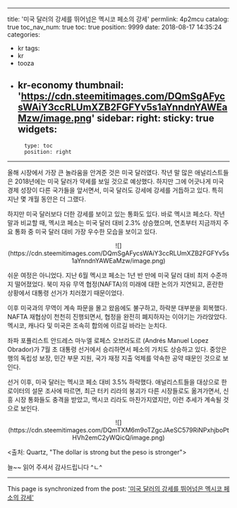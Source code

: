 
---
title: '미국 달러의 강세를 뛰어넘은 멕시코 페소의 강세'
permlink: 4p2mcu
catalog: true
toc_nav_num: true
toc: true
position: 9999
date: 2018-08-17 14:35:24
categories:
- kr
tags:
- kr
- tooza
- kr-economy
thumbnail: 'https://cdn.steemitimages.com/DQmSgAFycsWAiY3ccRLUmXZB2FGFYv5s1aYnndnYAWEaMzw/image.png'
sidebar:
    right:
        sticky: true
widgets:
    -
        type: toc
        position: right
---


올해 시장에서 가장 큰 놀라움을 안겨준 것은 미국 달러였다. 작년 말 많은 애널리스트들은 2018년에는 미국 달러가 약세를 보일 것으로 예상했다. 하지만 그에 어긋나게 미국 경제 성장이 다른 국가들을 앞서면서, 미국 달러도 강세에 강세를 거듭하고 있다. 특히 지난 몇 개월 동안은 더 그랬다. 

하지만 미국 달러보다 더한 강세를 보이고 있는 통화도 있다. 바로 멕시코 페소다. 작년 말과 비교할 때, 멕시코 페소는 미국 달러 대비 2.3% 상승했으며, 연초부터 지금까지 주요 통화 중 미국 달러 대비 가장 우수한 모습을 보이고 있다. 

<center>
![](https://cdn.steemitimages.com/DQmSgAFycsWAiY3ccRLUmXZB2FGFYv5s1aYnndnYAWEaMzw/image.png)
</center>

쉬운 여정은 아니었다. 지난 6월 멕시코 페소는 1년 반 만에 미국 달러 대비 최저 수준까지 떨어졌었다. 북미 자유 무역 협정(NAFTA)의 미래에 대한 논의가 지연되고, 혼란한 상황에서 대통령 선거가 치러졌기 때문이었다.  

이후 미국과의 무역이 계속 파문을 몰고 왔음에도 불구하고, 하락분 대부분을 회복했다. NAFTA 재협상이 천천히 진행되면서, 협정을 완전히 폐지하자는 이야기는 가라앉았다. 멕시코, 캐나다 및 미국은 조속히 합의에 이르길 바라는 눈치다. 

좌파 포퓰리스트 안드레스 마누엘 로페스 오브라도르 (Andrés Manuel Lopez Obrador)가 7월 초 대통령 선거에서 승리하면서 페소의 가치도 상승하고 있다. 중앙은행의 독립성 보장, 민간 부문 지원, 국가 재정 지출 억제를 약속한 공약 때문인 것으로 보인다.  

선거 이후, 미국 달러는 멕시코 페소 대비 3.5% 하락했다. 애널리스트들을 대상으로 한 로이터의 설문 조사에 따르면, 최근 터키 리라의 붕괴가 다른 시장들로도 옮겨가면서, 신흥 시장 통화들도 충격을 받았고, 멕시코 리라도 마찬가지였지만, 이런 추세가 계속될 것으로 보인다.  

<center>
![](https://cdn.steemitimages.com/DQmTXM6m9oTZgcJAeSC579RiNPxhjboPtHVh2emC2yWQicQ/image.png)
</center>
 
<출처: Quartz, "The dollar is strong but the peso is stronger">

늘~~ 읽어 주셔서 감사드립니다 ^ㄴ^

- - -

This page is synchronized from the post: ['미국 달러의 강세를 뛰어넘은 멕시코 페소의 강세'](https://steemit.com/@pius.pius/4p2mcu)
